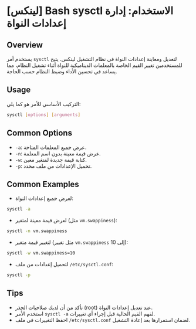 # [لينكس] Bash sysctl الاستخدام: إدارة إعدادات النواة

## Overview
يستخدم أمر `sysctl` لتعديل ومعاينة إعدادات النواة في نظام التشغيل لينكس. يتيح للمستخدمين تغيير القيم الخاصة بالمعلمات الديناميكية للنواة أثناء تشغيل النظام، مما يساعد في تحسين الأداء وضبط النظام حسب الحاجة.

## Usage
التركيب الأساسي للأمر هو كما يلي:
```bash
sysctl [options] [arguments]
```

## Common Options
- `-a`: عرض جميع المعلمات المتاحة.
- `-n`: عرض قيمة معينة بدون اسم المعلمة.
- `-w`: كتابة قيمة جديدة لمتغير معين.
- `-p`: تحميل الإعدادات من ملف محدد.

## Common Examples
- لعرض جميع إعدادات النواة:
```bash
sysctl -a
```

- لعرض قيمة معينة لمتغير (مثل `vm.swappiness`):
```bash
sysctl -n vm.swappiness
```

- لتغيير قيمة متغير (مثل تغيير `vm.swappiness` إلى 10):
```bash
sysctl -w vm.swappiness=10
```

- لتحميل إعدادات من ملف `/etc/sysctl.conf`:
```bash
sysctl -p
```

## Tips
- تأكد من أن لديك صلاحيات الجذر (root) عند تعديل إعدادات النواة.
- استخدم الأمر `sysctl -a` لفهم القيم الحالية قبل إجراء أي تغييرات.
- احفظ التغييرات في ملف `/etc/sysctl.conf` لضمان استمرارها بعد إعادة التشغيل.